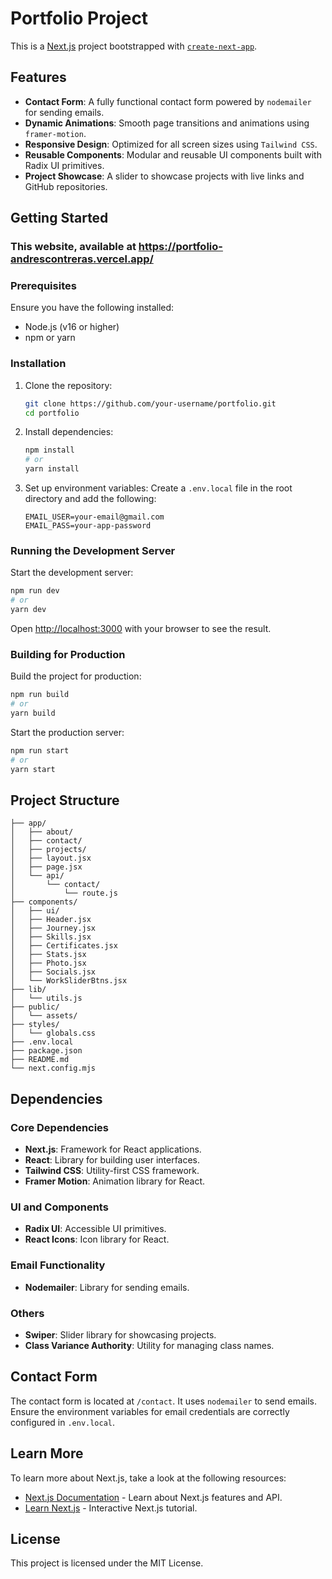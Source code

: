 # Portfolio Project

This is a [Next.js](https://nextjs.org) project bootstrapped with [`create-next-app`](https://github.com/vercel/next.js/tree/canary/packages/create-next-app).

## Features

- **Contact Form**: A fully functional contact form powered by `nodemailer` for sending emails.
- **Dynamic Animations**: Smooth page transitions and animations using `framer-motion`.
- **Responsive Design**: Optimized for all screen sizes using `Tailwind CSS`.
- **Reusable Components**: Modular and reusable UI components built with Radix UI primitives.
- **Project Showcase**: A slider to showcase projects with live links and GitHub repositories.

## Getting Started

### This website, available at https://portfolio-andrescontreras.vercel.app/

### Prerequisites

Ensure you have the following installed:
- Node.js (v16 or higher)
- npm or yarn

### Installation

1. Clone the repository:
   ```bash
   git clone https://github.com/your-username/portfolio.git
   cd portfolio
   ```

2. Install dependencies:
   ```bash
   npm install
   # or
   yarn install
   ```

3. Set up environment variables:
   Create a `.env.local` file in the root directory and add the following:
   ```env
   EMAIL_USER=your-email@gmail.com
   EMAIL_PASS=your-app-password
   ```

### Running the Development Server

Start the development server:
```bash
npm run dev
# or
yarn dev
```

Open [http://localhost:3000](http://localhost:3000) with your browser to see the result.

### Building for Production

Build the project for production:
```bash
npm run build
# or
yarn build
```

Start the production server:
```bash
npm run start
# or
yarn start
```

## Project Structure

```
├── app/
│   ├── about/
│   ├── contact/
│   ├── projects/
│   ├── layout.jsx
│   ├── page.jsx
│   └── api/
│       └── contact/
│           └── route.js
├── components/
│   ├── ui/
│   ├── Header.jsx
│   ├── Journey.jsx
│   ├── Skills.jsx
│   ├── Certificates.jsx
│   ├── Stats.jsx
│   ├── Photo.jsx
│   ├── Socials.jsx
│   └── WorkSliderBtns.jsx
├── lib/
│   └── utils.js
├── public/
│   └── assets/
├── styles/
│   └── globals.css
├── .env.local
├── package.json
├── README.md
└── next.config.mjs
```

## Dependencies

### Core Dependencies
- **Next.js**: Framework for React applications.
- **React**: Library for building user interfaces.
- **Tailwind CSS**: Utility-first CSS framework.
- **Framer Motion**: Animation library for React.

### UI and Components
- **Radix UI**: Accessible UI primitives.
- **React Icons**: Icon library for React.

### Email Functionality
- **Nodemailer**: Library for sending emails.

### Others
- **Swiper**: Slider library for showcasing projects.
- **Class Variance Authority**: Utility for managing class names.

## Contact Form

The contact form is located at `/contact`. It uses `nodemailer` to send emails. Ensure the environment variables for email credentials are correctly configured in `.env.local`.

## Learn More

To learn more about Next.js, take a look at the following resources:
- [Next.js Documentation](https://nextjs.org/docs) - Learn about Next.js features and API.
- [Learn Next.js](https://nextjs.org/learn) - Interactive Next.js tutorial.

## License

This project is licensed under the MIT License.
